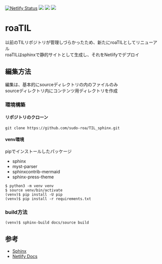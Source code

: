 [![Netlify Status](https://api.netlify.com/api/v1/badges/38b7806e-2069-44f0-a377-07a660e6841c/deploy-status)](https://app.netlify.com/sites/roatil/deploys)
![](https://img.shields.io/badge/github/pipenv/locked/python-version/:v3.7/:hoge)
![](https://img.shields.io/badge/python-3.7-blue.svg)
![](https://img.shields.io/badge/sphinx-4.5.0-blue.svg)

# roaTIL
以前のTILリポジトリが管理しづらかったため、新たにroaTILとしてリニューアル<br>
roaTILはsphinxで静的サイトとして生成し、それをNetlifyでデプロイ

## 編集方法
編集は、基本的にsourceディレクトリの内のファイルのみ<br>
sourceディレクトリ内にコンテンツ用ディレクトリを作成<br>

### 環境構築
#### リポジトリのクローン
```
git clone https://github.com/sudo-roa/TIL_sphinx.git
```

#### venv環境
pipでインストールしたパッケージ
- sphinx
- myst-parser
- sphinxcontrib-mermaid
- sphinx-press-theme

```
$ python3 -m venv venv
$ source venv/bin/activate
(venv)$ pip install -U pip
(venv)$ pip install -r requirements.txt
```

### build方法
```
(venv)$ sphinx-build docs/source build
```

## 参考
- [Sphinx](https://www.sphinx-doc.org/en/master/)
- [Netlify Docs](https://docs.netlify.com/)
